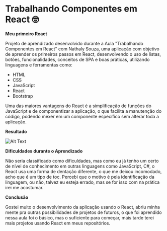 # Trabalhando Componentes em React :nerd_face:
**Meu primeiro React**

Projeto de aprendizado desenvolvido durante a Aula "Trabalhando Componentes em React" com Nathaly Souza, uma aplicação com objetivo de aprender os primeiros passos em React, desenvolvendo o uso de listas, botões, funcionalidades, conceitos de SPA e boas práticas,  utilizando linguagens e ferramentas como:

* HTML
* CSS
* JavaScript
* React
* Bootstrap

Uma das maiores vantagens do React é a simplificação de funções do JavaScript e de componentizar a aplicação, o que facilita a manutenção do código, podendo mexer em um componente específico sem alterar toda a aplicação.

**Resultado**

![Alt Text](https://media.giphy.com/media/kqVHCYM3NQdflFjv7K/giphy.gif)

**Dificuldades durante o Aprendizado**

Não seria classificado como dificuldades, mas como eu já tenho um certo de nível de conhecimento em outras linguagens como JavaScript, C#, o React usa uma forma de dentação diferente, o que me deixou incomodado, acho que é um tipo de toc. Percebi que o motivo é pela identificação da linguagem, ou não, talvez eu esteja errado, mas se for isso com na prática irei me acostumar.

**Conclusão**

Gostei muito o desenvolvimento da aplicação usando o React, abriu minha mente pra outras possibilidades de projetos de futuros, o que foi aprendido nessa aula foi o básico, mas o suficiente para começar, mais tarde terei mais projetos usando React em meus repositórios.



